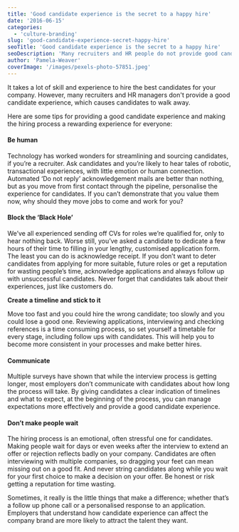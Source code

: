 ```yaml
---
title: 'Good candidate experience is the secret to a happy hire'
date: '2016-06-15'
categories:
  - 'culture-branding'
slug: 'good-candidate-experience-secret-happy-hire'
seoTitle: 'Good candidate experience is the secret to a happy hire'
seoDescription: 'Many recruiters and HR people do not provide good candidate experience, which causes candidates to walk away. Learn how to improve candidate experience.'
author: 'Pamela-Weaver'
coverImage: '/images/pexels-photo-57851.jpeg'
---
```


It takes a lot of skill and experience to hire the best candidates for your company. However, many recruiters and HR managers don't provide a good candidate experience, which causes candidates to walk away.

Here are some tips for providing a good candidate experience and making the hiring process a rewarding experience for everyone:

#### **Be human**

Technology has worked wonders for streamlining and sourcing candidates, if you’re a recruiter. Ask candidates and you’re likely to hear tales of robotic, transactional experiences, with little emotion or human connection. Automated ‘Do not reply’ acknowledgement mails are better than nothing, but as you move from first contact through the pipeline, personalise the experience for candidates. If you can’t demonstrate that you value them now, why should they move jobs to come and work for you?

#### **Block the ‘Black Hole’**

We’ve all experienced sending off CVs for roles we’re qualified for, only to hear nothing back. Worse still, you’ve asked a candidate to dedicate a few hours of their time to filling in your lengthy, customised application form. The least you can do is acknowledge receipt. If you don’t want to deter candidates from applying for more suitable, future roles or get a reputation for wasting people’s time, acknowledge applications and always follow up with unsuccessful candidates. Never forget that candidates talk about their experiences, just like customers do.

**Create a timeline and stick to it**

Move too fast and you could hire the wrong candidate; too slowly and you could lose a good one. Reviewing applications, interviewing and checking references is a time consuming process, so set yourself a timetable for every stage, including follow ups with candidates. This will help you to become more consistent in your processes and make better hires.

#### **Communicate**

Multiple surveys have shown that while the interview process is getting longer, most employers don’t communicate with candidates about how long the process will take. By giving candidates a clear indication of timelines and what to expect, at the beginning of the process, you can manage expectations more effectively and provide a good candidate experience.

#### **Don’t make people wait**

The hiring process is an emotional, often stressful one for candidates. Making people wait for days or even weeks after the interview to extend an offer or rejection reflects badly on your company. Candidates are often interviewing with multiple companies, so dragging your feet can mean missing out on a good fit. And never string candidates along while you wait for your first choice to make a decision on your offer. Be honest or risk getting a reputation for time wasting.

Sometimes, it really is the little things that make a difference; whether that’s a follow up phone call or a personalised response to an application. Employers that understand how candidate experience can affect the company brand are more likely to attract the talent they want.

